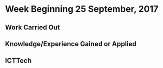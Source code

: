 # Week Beginning 25 September, 2017

## Work Carried Out

## Knowledge/Experience Gained or Applied

## ICTTech
